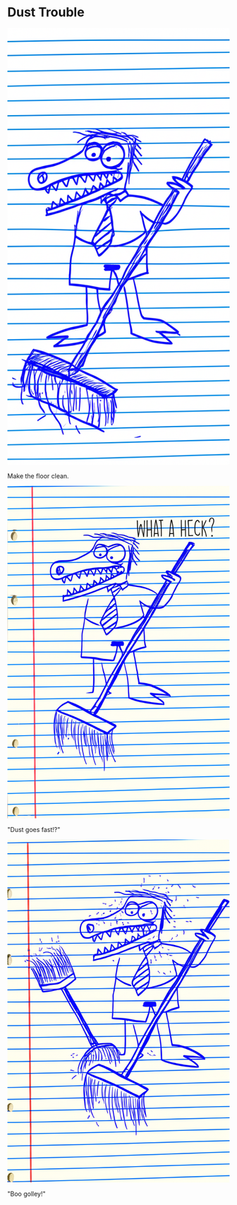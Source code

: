 # Dust Trouble

![Garrey Goosey holds a broom, ready to sweep the floor.](sweeping-1.png)

Make the floor clean.

![Garrey Goosey looks confused as a pile of dust scatters away from the broom.](sweeping-2.png)

"Dust goes fast!?"

![Garrey Goosey is covered in dust, holding a broken broom, looking furious.](sweeping-3.png)

"Boo golley!"